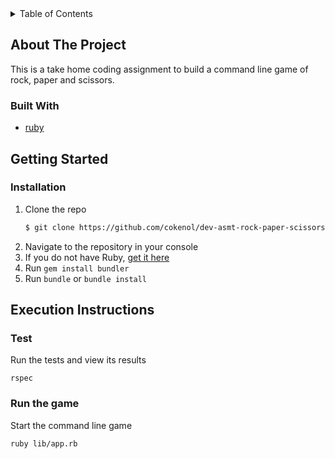 <!-- TABLE OF CONTENTS -->
<details>
  <summary>Table of Contents</summary>
  <ol>
    <li>
      <a href="#about-the-project">About The Project</a>
      <ul>
        <li><a href="#built-with">Built With</a></li>
      </ul>
    </li>
    <li>
      <a href="#getting-started">Getting Started</a>
      <ul>
        <li><a href="#installation">Installation</a></li>
      </ul>
    </li>
    <li>
      <a href="#execution-instructions">Execution Instructions</a>
      <ul>
        <li><a href="#test">Test</a></li>
        <li><a href="#run-the-game">Run the game</a></li>
      </ul>
    </li>
  </ol>
</details>



<!-- ABOUT THE PROJECT -->
## About The Project

This is a take home coding assignment to build a command line game of rock, paper and scissors.

<!-- <p align="right">(<a href="#top">back to top</a>)</p> -->



### Built With

* [ruby](https://www.ruby-lang.org/en/)

<!-- <p align="right">(<a href="#top">back to top</a>)</p> -->



<!-- GETTING STARTED -->
## Getting Started

### Installation

1. Clone the repo
   ```sh
   $ git clone https://github.com/cokenol/dev-asmt-rock-paper-scissors.git
   ```
2. Navigate to the repository in your console
3. If you do not have Ruby, [get it here](https://www.ruby-lang.org/en/documentation/installation/)
4. Run `gem install bundler`
5. Run `bundle` or `bundle install`

<!-- <p align="right">(<a href="#top">back to top</a>)</p> -->



<!-- Execution Instructions -->
## Execution Instructions
### Test
  Run the tests and view its results
  
  ```rspec``` 

### Run the game
  Start the command line game
  
  ```ruby lib/app.rb```



<!-- <p align="right">(<a href="#top">back to top</a>)</p> -->

